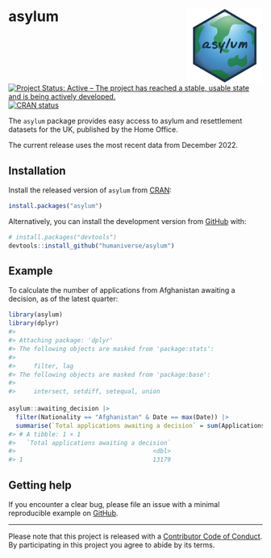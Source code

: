 
<!-- README.md is generated from README.Rmd. Please edit that file -->

# asylum <img src='man/figures/logo.png' align="right" height="150" /></a>

<!-- badges: start -->

[![Project Status: Active – The project has reached a stable, usable
state and is being actively
developed.](https://www.repostatus.org/badges/latest/active.svg)](https://www.repostatus.org/#active)
[![CRAN
status](https://www.r-pkg.org/badges/version/asylum)](https://cran.r-project.org/package=asylum)
<!-- badges: end -->

The `asylum` package provides easy access to asylum and resettlement
datasets for the UK, published by the Home Office.

The current release uses the most recent data from December 2022.

## Installation

Install the released version of `asylum` from
[CRAN](https://cran.r-project.org/package=asylum):

``` r
install.packages("asylum")
```

Alternatively, you can install the development version from
[GitHub](https://github.com/) with:

``` r
# install.packages("devtools")
devtools::install_github("humaniverse/asylum")
```

## Example

To calculate the number of applications from Afghanistan awaiting a
decision, as of the latest quarter:

``` r
library(asylum)
library(dplyr)
#> 
#> Attaching package: 'dplyr'
#> The following objects are masked from 'package:stats':
#> 
#>     filter, lag
#> The following objects are masked from 'package:base':
#> 
#>     intersect, setdiff, setequal, union

asylum::awaiting_decision |> 
  filter(Nationality == "Afghanistan" & Date == max(Date)) |> 
  summarise(`Total applications awaiting a decision` = sum(Applications))
#> # A tibble: 1 × 1
#>   `Total applications awaiting a decision`
#>                                      <dbl>
#> 1                                    13179
```

## Getting help

If you encounter a clear bug, please file an issue with a minimal
reproducible example on
[GitHub](https://github.com/humaniverse/asylum/issues).

------------------------------------------------------------------------

Please note that this project is released with a [Contributor Code of
Conduct](https://www.contributor-covenant.org/version/2/0/code_of_conduct/).
By participating in this project you agree to abide by its terms.
